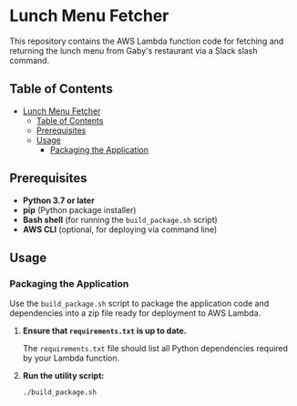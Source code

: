 # Lunch Menu Fetcher

This repository contains the AWS Lambda function code for fetching and returning the lunch menu from Gaby's restaurant via a Slack slash command.

## Table of Contents

- [Lunch Menu Fetcher](#lunch-menu-fetcher)
  - [Table of Contents](#table-of-contents)
  - [Prerequisites](#prerequisites)
  - [Usage](#usage)
    - [Packaging the Application](#packaging-the-application)

## Prerequisites

- **Python 3.7 or later**
- **pip** (Python package installer)
- **Bash shell** (for running the `build_package.sh` script)
- **AWS CLI** (optional, for deploying via command line)

## Usage

### Packaging the Application

Use the `build_package.sh` script to package the application code and dependencies into a zip file ready for deployment to AWS Lambda.

1. **Ensure that `requirements.txt` is up to date.**

   The `requirements.txt` file should list all Python dependencies required by your Lambda function.

2. **Run the utility script:**

   ```bash
   ./build_package.sh
   ```
